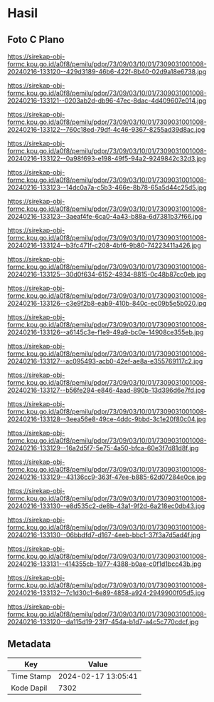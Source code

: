 # Hasil

## Foto C Plano

https://sirekap-obj-formc.kpu.go.id/a0f8/pemilu/pdpr/73/09/03/10/01/7309031001008-20240216-133120--429d3189-46b6-422f-8b40-02d9a18e6738.jpg

https://sirekap-obj-formc.kpu.go.id/a0f8/pemilu/pdpr/73/09/03/10/01/7309031001008-20240216-133121--0203ab2d-db96-47ec-8dac-4d409607e014.jpg

https://sirekap-obj-formc.kpu.go.id/a0f8/pemilu/pdpr/73/09/03/10/01/7309031001008-20240216-133122--760c18ed-79df-4c46-9367-8255ad39d8ac.jpg

https://sirekap-obj-formc.kpu.go.id/a0f8/pemilu/pdpr/73/09/03/10/01/7309031001008-20240216-133122--0a98f693-e198-49f5-94a2-9249842c32d3.jpg

https://sirekap-obj-formc.kpu.go.id/a0f8/pemilu/pdpr/73/09/03/10/01/7309031001008-20240216-133123--14dc0a7a-c5b3-466e-8b78-65a5d44c25d5.jpg

https://sirekap-obj-formc.kpu.go.id/a0f8/pemilu/pdpr/73/09/03/10/01/7309031001008-20240216-133123--3aeaf4fe-6ca0-4a43-b88a-6d7381b37f66.jpg

https://sirekap-obj-formc.kpu.go.id/a0f8/pemilu/pdpr/73/09/03/10/01/7309031001008-20240216-133124--b3fc471f-c208-4bf6-9b80-74223411a426.jpg

https://sirekap-obj-formc.kpu.go.id/a0f8/pemilu/pdpr/73/09/03/10/01/7309031001008-20240216-133125--30d0f634-6152-4934-8815-0c48b87cc0eb.jpg

https://sirekap-obj-formc.kpu.go.id/a0f8/pemilu/pdpr/73/09/03/10/01/7309031001008-20240216-133126--c3e9f2b8-eab9-410b-840c-ec09b5e5b020.jpg

https://sirekap-obj-formc.kpu.go.id/a0f8/pemilu/pdpr/73/09/03/10/01/7309031001008-20240216-133126--a6145c3e-f1e9-49a9-bc0e-14908ce355eb.jpg

https://sirekap-obj-formc.kpu.go.id/a0f8/pemilu/pdpr/73/09/03/10/01/7309031001008-20240216-133127--ac095493-acb0-42ef-ae8a-e355769117c2.jpg

https://sirekap-obj-formc.kpu.go.id/a0f8/pemilu/pdpr/73/09/03/10/01/7309031001008-20240216-133127--b56fe294-e846-4aad-890b-13d396d6e7fd.jpg

https://sirekap-obj-formc.kpu.go.id/a0f8/pemilu/pdpr/73/09/03/10/01/7309031001008-20240216-133128--3eea56e8-49ce-4ddc-9bbd-3c1e20f80c04.jpg

https://sirekap-obj-formc.kpu.go.id/a0f8/pemilu/pdpr/73/09/03/10/01/7309031001008-20240216-133129--16a2d5f7-5e75-4a50-bfca-60e3f7d81d8f.jpg

https://sirekap-obj-formc.kpu.go.id/a0f8/pemilu/pdpr/73/09/03/10/01/7309031001008-20240216-133129--43136cc9-363f-47ee-b885-62d07284e0ce.jpg

https://sirekap-obj-formc.kpu.go.id/a0f8/pemilu/pdpr/73/09/03/10/01/7309031001008-20240216-133130--e8d535c2-de8b-43a1-9f2d-6a218ec0db43.jpg

https://sirekap-obj-formc.kpu.go.id/a0f8/pemilu/pdpr/73/09/03/10/01/7309031001008-20240216-133130--06bbdfd7-d167-4eeb-bbc1-37f3a7d5ad4f.jpg

https://sirekap-obj-formc.kpu.go.id/a0f8/pemilu/pdpr/73/09/03/10/01/7309031001008-20240216-133131--414355cb-1977-4388-b0ae-c0f1d1bcc43b.jpg

https://sirekap-obj-formc.kpu.go.id/a0f8/pemilu/pdpr/73/09/03/10/01/7309031001008-20240216-133132--7c1d30c1-6e89-4858-a924-2949900f05d5.jpg

https://sirekap-obj-formc.kpu.go.id/a0f8/pemilu/pdpr/73/09/03/10/01/7309031001008-20240216-133120--da115d19-23f7-454a-b1d7-a4c5c770cdcf.jpg


## Metadata

| Key        | Value               |
| ---------- | ------------------- |
| Time Stamp | 2024-02-17 13:05:41 |
| Kode Dapil | 7302                |



